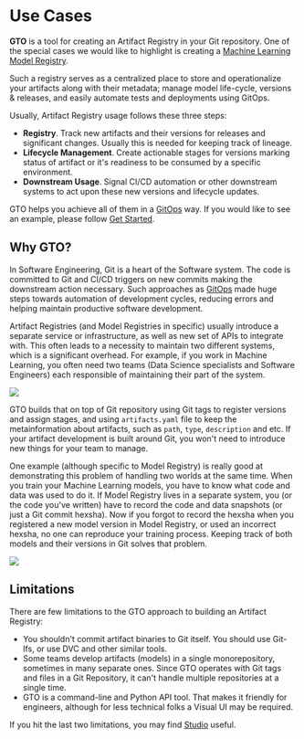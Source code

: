 # Use Cases

**GTO** is a tool for creating an Artifact Registry in your Git repository. One
of the special cases we would like to highlight is creating a
[Machine Learning Model Registry](/doc/gto/use-cases/model-registry).

Such a registry serves as a centralized place to store and operationalize your
artifacts along with their metadata; manage model life-cycle, versions &
releases, and easily automate tests and deployments using GitOps.

Usually, Artifact Registry usage follows these three steps:

- **Registry**. Track new artifacts and their versions for releases and
  significant changes. Usually this is needed for keeping track of lineage.
- **Lifecycle Management**. Create actionable stages for versions marking status
  of artifact or it's readiness to be consumed by a specific environment.
- **Downstream Usage**. Signal CI/CD automation or other downstream systems to
  act upon these new versions and lifecycle updates.

GTO helps you achieve all of them in a [GitOps](https://www.gitops.tech) way. If
you would like to see an example, please follow
[Get Started](/doc/gto/get-started).

## Why GTO?

In Software Engineering, Git is a heart of the Software system. The code is
committed to Git and CI/CD triggers on new commits making the downstream action
necessary. Such approaches as [GitOps](https://www.gitops.tech) made huge steps
towards automation of development cycles, reducing errors and helping maintain
productive software development.

Artifact Registries (and Model Registries in specific) usually introduce a
separate service or infrastructure, as well as new set of APIs to integrate
with. This often leads to a necessity to maintain two different systems, which
is a significant overhead. For example, if you work in Machine Learning, you
often need two teams (Data Science specialists and Software Engineers) each
responsible of maintaining their part of the system.

![](https://i.imgur.com/GTcrytE.png)

GTO builds that on top of Git repository using Git tags to register versions and
assign stages, and using `artifacts.yaml` file to keep the metainformation about
artifacts, such as `path`, `type`, `description` and etc. If your artifact
development is built around Git, you won't need to introduce new things for your
team to manage.

One example (although specific to Model Registry) is really good at
demonstrating this problem of handling two worlds at the same time. When you
train your Machine Learning models, you have to know what code and data was used
to do it. If Model Registry lives in a separate system, you (or the code you've
written) have to record the code and data snapshots (or just a Git commit
hexsha). Now if you forgot to record the hexsha when you registered a new model
version in Model Registry, or used an incorrect hexsha, no one can reproduce
your training process. Keeping track of both models and their versions in Git
solves that problem.

![](https://i.imgur.com/gViAnOu.png)

## Limitations

There are few limitations to the GTO approach to building an Artifact Registry:

- You shouldn't commit artifact binaries to Git itself. You should use Git-lfs,
  or use DVC and other similar tools.
- Some teams develop artifacts (models) in a single monorepository, sometimes in
  many separate ones. Since GTO operates with Git tags and files in a Git
  Repository, it can't handle multiple repositories at a single time.
- GTO is a command-line and Python API tool. That makes it friendly for
  engineers, although for less technical folks a Visual UI may be required.

If you hit the last two limitations, you may find
[Studio](https://dvc.org/doc/studio) useful.
